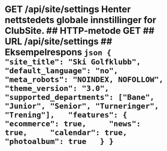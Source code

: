 # GET /api/site/settings  Henter nettstedets globale innstillinger for ClubSite.  ## HTTP-metode GET  ## URL /api/site/settings  ## Eksempelrespons ```json {   "site_title": "Ski Golfklubb",   "default_language": "no",   "meta_robots": "NOINDEX, NOFOLLOW",   "theme_version": "3.0",   "supported_departments": ["Bane", "Junior", "Senior", "Turneringer", "Trening"],   "features": {     "ecommerce": true,     "news": true,     "calendar": true,     "photoalbum": true   } } ``` 
